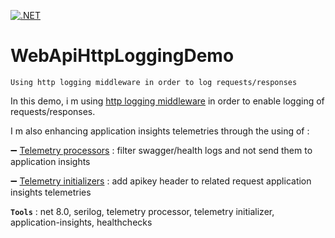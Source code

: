 [![.NET](https://github.com/aimenux/WebApiHttpLoggingDemo/actions/workflows/ci.yml/badge.svg)](https://github.com/aimenux/WebApiHttpLoggingDemo/actions/workflows/ci.yml)

# WebApiHttpLoggingDemo
```
Using http logging middleware in order to log requests/responses
```

In this demo, i m using [http logging middleware](https://docs.microsoft.com/en-us/aspnet/core/fundamentals/http-logging/?view=aspnetcore-6.0#enabling-http-logging) in order to enable logging of requests/responses.
>

I m also enhancing application insights telemetries through the using of :
>

:heavy_minus_sign: [Telemetry processors](https://docs.microsoft.com/en-us/azure/azure-monitor/app/api-filtering-sampling#create-a-telemetry-processor) : filter swagger/health logs and not send them to application insights
>

:heavy_minus_sign: [Telemetry initializers](https://docs.microsoft.com/en-us/azure/azure-monitor/app/api-filtering-sampling#addmodify-properties-itelemetryinitializer) : add apikey header to related request application insights telemetries
>

**`Tools`** : net 8.0, serilog, telemetry processor, telemetry initializer, application-insights, healthchecks